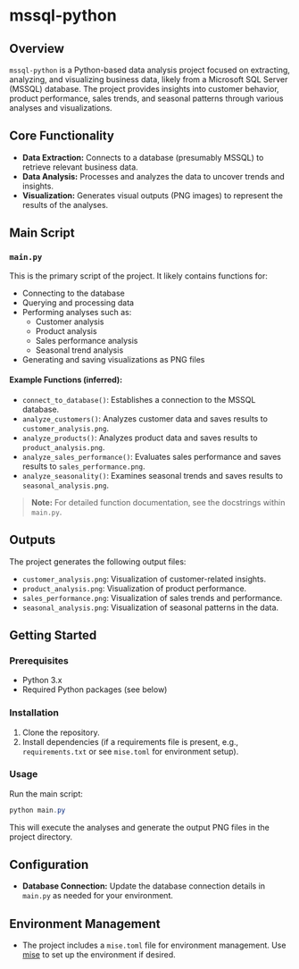 # mssql-python

## Overview

`mssql-python` is a Python-based data analysis project focused on extracting, analyzing, and visualizing business data, likely from a Microsoft SQL Server (MSSQL) database. The project provides insights into customer behavior, product performance, sales trends, and seasonal patterns through various analyses and visualizations.

## Core Functionality

- **Data Extraction:** Connects to a database (presumably MSSQL) to retrieve relevant business data.
- **Data Analysis:** Processes and analyzes the data to uncover trends and insights.
- **Visualization:** Generates visual outputs (PNG images) to represent the results of the analyses.

## Main Script

### `main.py`

This is the primary script of the project. It likely contains functions for:

- Connecting to the database
- Querying and processing data
- Performing analyses such as:
  - Customer analysis
  - Product analysis
  - Sales performance analysis
  - Seasonal trend analysis
- Generating and saving visualizations as PNG files

#### Example Functions (inferred):

- `connect_to_database()`: Establishes a connection to the MSSQL database.
- `analyze_customers()`: Analyzes customer data and saves results to `customer_analysis.png`.
- `analyze_products()`: Analyzes product data and saves results to `product_analysis.png`.
- `analyze_sales_performance()`: Evaluates sales performance and saves results to `sales_performance.png`.
- `analyze_seasonality()`: Examines seasonal trends and saves results to `seasonal_analysis.png`.

> **Note:** For detailed function documentation, see the docstrings within `main.py`.

## Outputs

The project generates the following output files:

- `customer_analysis.png`: Visualization of customer-related insights.
- `product_analysis.png`: Visualization of product performance.
- `sales_performance.png`: Visualization of sales trends and performance.
- `seasonal_analysis.png`: Visualization of seasonal patterns in the data.

## Getting Started

### Prerequisites

- Python 3.x
- Required Python packages (see below)

### Installation

1. Clone the repository.
2. Install dependencies (if a requirements file is present, e.g., `requirements.txt` or see `mise.toml` for environment setup).

### Usage

Run the main script:

```powershell
python main.py
```

This will execute the analyses and generate the output PNG files in the project directory.

## Configuration

- **Database Connection:** Update the database connection details in `main.py` as needed for your environment.

## Environment Management

- The project includes a `mise.toml` file for environment management. Use [mise](https://mise.jdx.dev/) to set up the environment if desired.